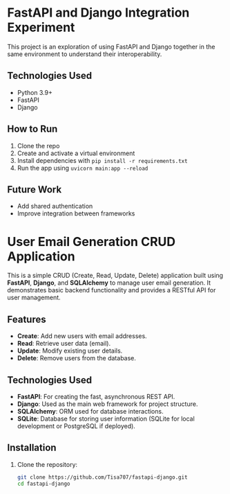 # FastAPI and Django Integration Experiment

This project is an exploration of using FastAPI and Django together in the same environment to understand their interoperability.

## Technologies Used
- Python 3.9+
- FastAPI
- Django

## How to Run
1. Clone the repo  
2. Create and activate a virtual environment  
3. Install dependencies with `pip install -r requirements.txt`  
4. Run the app using `uvicorn main:app --reload`

## Future Work
- Add shared authentication  
- Improve integration between frameworks



# User Email Generation CRUD Application

This is a simple CRUD (Create, Read, Update, Delete) application built using **FastAPI**, **Django**, and **SQLAlchemy** to manage user email generation. It demonstrates basic backend functionality and provides a RESTful API for user management.

## Features

- **Create**: Add new users with email addresses.
- **Read**: Retrieve user data (email).
- **Update**: Modify existing user details.
- **Delete**: Remove users from the database.

## Technologies Used

- **FastAPI**: For creating the fast, asynchronous REST API.
- **Django**: Used as the main web framework for project structure.
- **SQLAlchemy**: ORM used for database interactions.
- **SQLite**: Database for storing user information (SQLite for local development or PostgreSQL if deployed).

## Installation

1. Clone the repository:
   ```bash
   git clone https://github.com/Tisa707/fastapi-django.git
   cd fastapi-django
